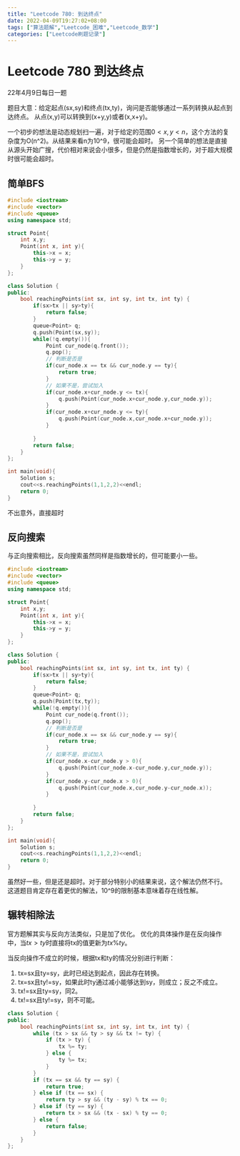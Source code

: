 ```yaml
---
title: "Leetcode 780: 到达终点"
date: 2022-04-09T19:27:02+08:00
tags: ["算法题解","Leetcode_困难","Leetcode_数学"]
categories: ["Leetcode刷题记录"]
---
```


# Leetcode 780 到达终点

22年4月9日每日一题

题目大意：给定起点(sx,sy)和终点(tx,ty)，询问是否能够通过一系列转换从起点到达终点。
从点(x,y)可以转换到(x+y,y)或者(x,x+y)。

一个初步的想法是动态规划扫一遍，对于给定的范围$0<x,y<n$，这个方法的复杂度为O(n^2)。从结果来看n为10^9，很可能会超时。
另一个简单的想法是直接从源头开始广搜，代价相对来说会小很多，但是仍然是指数增长的，对于超大规模时很可能会超时。

## 简单BFS

```cpp
#include <iostream>
#include <vector>
#include <queue>
using namespace std;

struct Point{
    int x,y;
    Point(int x, int y){
        this->x = x;
        this->y = y;
    }
};

class Solution {
public:
    bool reachingPoints(int sx, int sy, int tx, int ty) {
        if(sx>tx || sy>ty){
            return false;
        }
        queue<Point> q;
        q.push(Point(sx,sy));
        while(!q.empty()){
            Point cur_node(q.front());
            q.pop();
            // 判断是否是
            if(cur_node.x == tx && cur_node.y == ty){
                return true;
            }
            // 如果不是，尝试加入
            if(cur_node.x+cur_node.y <= tx){
                q.push(Point(cur_node.x+cur_node.y,cur_node.y));
            }
            if(cur_node.x+cur_node.y <= ty){
                q.push(Point(cur_node.x,cur_node.x+cur_node.y));
            }
            
        }
        return false;
    }
};

int main(void){
    Solution s;
    cout<<s.reachingPoints(1,1,2,2)<<endl;
    return 0;
}

```

不出意外，直接超时

## 反向搜索

与正向搜索相比，反向搜索虽然同样是指数增长的，但可能要小一些。

```cpp
#include <iostream>
#include <vector>
#include <queue>
using namespace std;

struct Point{
    int x,y;
    Point(int x, int y){
        this->x = x;
        this->y = y;
    }
};

class Solution {
public:
    bool reachingPoints(int sx, int sy, int tx, int ty) {
        if(sx>tx || sy>ty){
            return false;
        }
        queue<Point> q;
        q.push(Point(tx,ty));
        while(!q.empty()){
            Point cur_node(q.front());
            q.pop();
            // 判断是否是
            if(cur_node.x == sx && cur_node.y == sy){
                return true;
            }
            // 如果不是，尝试加入
            if(cur_node.x-cur_node.y > 0){
                q.push(Point(cur_node.x-cur_node.y,cur_node.y));
            }
            if(cur_node.y-cur_node.x > 0){
                q.push(Point(cur_node.x,cur_node.y-cur_node.x));
            }
            
        }
        return false;
    }
};

int main(void){
    Solution s;
    cout<<s.reachingPoints(1,1,2,2)<<endl;
    return 0;
}
```

虽然好一些，但是还是超时。对于部分特别小的结果来说，这个解法仍然不行。
这道题目肯定存在着更优的解法，10^9的限制基本意味着存在线性解。

## 辗转相除法

官方题解其实与反向方法类似，只是加了优化。
优化的具体操作是在反向操作中，当$tx>ty$时直接将tx的值更新为$tx \% ty$。

当反向操作不成立的时候，根据tx和ty的情况分别进行判断：
1. tx=sx且ty=sy，此时已经达到起点，因此存在转换。
2. tx=sx且ty!=sy，如果此时ty通过减小能够达到sy，则成立；反之不成立。
3. tx!=sx且ty=sy，同2。
4. tx!=sx且ty!=sy，则不可能。

```cpp
class Solution {
public:
    bool reachingPoints(int sx, int sy, int tx, int ty) {
        while (tx > sx && ty > sy && tx != ty) {
            if (tx > ty) {
                tx %= ty;
            } else {
                ty %= tx;
            }
        }
        if (tx == sx && ty == sy) {
            return true;
        } else if (tx == sx) {
            return ty > sy && (ty - sy) % tx == 0;
        } else if (ty == sy) {
            return tx > sx && (tx - sx) % ty == 0;
        } else {
            return false;
        }
    }
};
```
